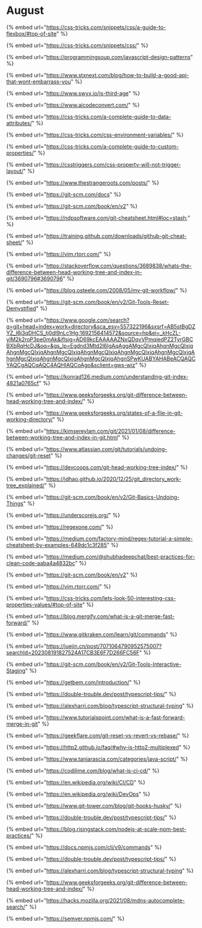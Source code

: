 # August

{% embed url="https://css-tricks.com/snippets/css/a-guide-to-flexbox/#top-of-site" %}

{% embed url="https://css-tricks.com/snippets/css/" %}

{% embed url="https://programmingsoup.com/javascript-design-patterns" %}

{% embed url="https://www.stxnext.com/blog/how-to-build-a-good-api-that-wont-embarrass-you" %}

{% embed url="https://www.swyx.io/js-third-age" %}

{% embed url="https://www.aicodeconvert.com/" %}

{% embed url="https://css-tricks.com/a-complete-guide-to-data-attributes/" %}

{% embed url="https://css-tricks.com/css-environment-variables/" %}

{% embed url="https://css-tricks.com/a-complete-guide-to-custom-properties/" %}

{% embed url="https://csstriggers.com/css-property-will-not-trigger-layout/" %}

{% embed url="https://www.thestrangeroots.com/posts/" %}

{% embed url="https://git-scm.com/docs" %}

{% embed url="https://git-scm.com/book/en/v2" %}

{% embed url="https://ndpsoftware.com/git-cheatsheet.html#loc=stash;" %}

{% embed url="https://training.github.com/downloads/github-git-cheat-sheet/" %}

{% embed url="https://vim.rtorr.com/" %}

{% embed url="https://stackoverflow.com/questions/3689838/whats-the-difference-between-head-working-tree-and-index-in-git/3690796#3690796" %}

{% embed url="https://blog.osteele.com/2008/05/my-git-workflow/" %}

{% embed url="https://git-scm.com/book/en/v2/Git-Tools-Reset-Demystified" %}

{% embed url="https://www.google.com/search?q=git+head+index+work+directory&sca_esv=557322196&sxsrf=AB5stBgDZYZ_I6j3qDHCS_tj0dI9nLc1Hg:1692156414572&source=hp&ei=_kHcZL-yIM2k2roP3pe0mAk&iflsig=AD69kcEAAAAAZNxQDqvVPmqiedPZ2TyrGBCBXbRqHcDJ&oq=&gs_lp=Egdnd3Mtd2l6IgAqAggAMgcQIxjqAhgnMgcQIxjqAhgnMgcQIxjqAhgnMgcQIxjqAhgnMgcQIxjqAhgnMgcQIxjqAhgnMgcQIxjqAhgnMgcQIxjqAhgnMgcQIxjqAhgnMgcQIxjqAhgnSPwKUABYAHABeACQAQCYAQCgAQCqAQC4AQHIAQCoAgo&sclient=gws-wiz" %}

{% embed url="https://konrad126.medium.com/understanding-git-index-4821a0765cf" %}

{% embed url="https://www.geeksforgeeks.org/git-difference-between-head-working-tree-and-index/" %}

{% embed url="https://www.geeksforgeeks.org/states-of-a-file-in-git-working-directory/" %}

{% embed url="https://kimsereylam.com/git/2021/01/08/difference-between-working-tree-and-index-in-git.html" %}

{% embed url="https://www.atlassian.com/git/tutorials/undoing-changes/git-reset" %}

{% embed url="https://devcoops.com/git-head-working-tree-index/" %}

{% embed url="https://jdhao.github.io/2020/12/25/git_directory_work-tree_explained/" %}

{% embed url="https://git-scm.com/book/en/v2/Git-Basics-Undoing-Things" %}

{% embed url="https://underscorejs.org/" %}

{% embed url="https://regexone.com/" %}

{% embed url="https://medium.com/factory-mind/regex-tutorial-a-simple-cheatsheet-by-examples-649dc1c3f285" %}

{% embed url="https://medium.com/@shubhadeepchat/best-practices-for-clean-code-aaba4a4832bc" %}

{% embed url="https://git-scm.com/book/en/v2" %}

{% embed url="https://vim.rtorr.com/" %}

{% embed url="https://css-tricks.com/lets-look-50-interesting-css-properties-values/#top-of-site" %}

{% embed url="https://blog.mergify.com/what-is-a-git-merge-fast-forward/" %}

{% embed url="https://www.gitkraken.com/learn/git/commands" %}

{% embed url="https://juejin.cn/post/7071064790952575007?searchId=202308191827524A17CB3E6F7D266FC56F" %}

{% embed url="https://git-scm.com/book/en/v2/Git-Tools-Interactive-Staging" %}

{% embed url="https://getbem.com/introduction/" %}

{% embed url="https://double-trouble.dev/post/typescript-tips/" %}

{% embed url="https://alexharri.com/blog/typescript-structural-typing" %}

{% embed url="https://www.tutorialspoint.com/what-is-a-fast-forward-merge-in-git" %}

{% embed url="https://geekflare.com/git-reset-vs-revert-vs-rebase/" %}

{% embed url="https://http2.github.io/faq/#why-is-http2-multiplexed" %}

{% embed url="https://www.taniarascia.com/categories/java-script/" %}

{% embed url="https://codilime.com/blog/what-is-ci-cd/" %}

{% embed url="https://en.wikipedia.org/wiki/CI/CD" %}

{% embed url="https://en.wikipedia.org/wiki/DevOps" %}

{% embed url="https://www.git-tower.com/blog/git-hooks-husky/" %}

{% embed url="https://double-trouble.dev/post/typescript-tips/" %}

{% embed url="https://blog.risingstack.com/nodejs-at-scale-npm-best-practices/" %}

{% embed url="https://docs.npmjs.com/cli/v9/commands" %}

{% embed url="https://double-trouble.dev/post/typescript-tips/" %}

{% embed url="https://alexharri.com/blog/typescript-structural-typing" %}

{% embed url="https://www.geeksforgeeks.org/git-difference-between-head-working-tree-and-index/" %}

{% embed url="https://hacks.mozilla.org/2021/08/mdns-autocomplete-search/" %}

{% embed url="https://semver.npmjs.com/" %}

